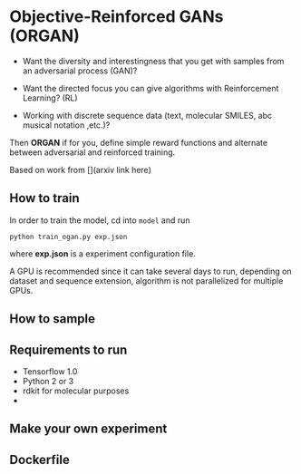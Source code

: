 # Objective-Reinforced GANs (ORGAN)

* Want the diversity and interestingness that you get with samples from an adversarial process (GAN)?

* Want the directed focus you can give algorithms with Reinforcement Learning? (RL)

* Working with discrete sequence data (text, molecular SMILES, abc musical notation ,etc.)?

Then **ORGAN** if for you, define simple reward functions and alternate between adversarial and reinforced training.

Based on work from [](arxiv link here)

## How to train

In order to train the model, cd into `model` and run

```python train_ogan.py exp.json```

where **exp.json** is a experiment configuration file.

A GPU is recommended since it can take several days to run, depending on dataset and sequence extension, algorithm is not parallelized for multiple GPUs.

## How to sample


## Requirements to run

* Tensorflow 1.0
* Python 2 or 3
* rdkit for molecular purposes
*

## Make your own experiment


## Dockerfile
